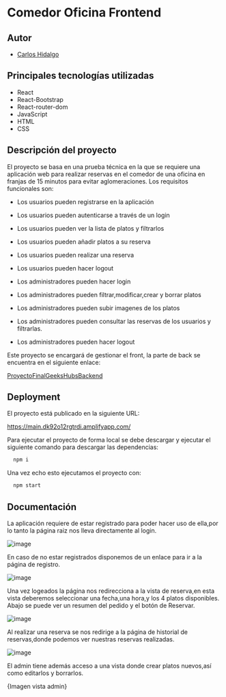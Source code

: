 # Comedor Oficina Frontend

## Autor

- [Carlos Hidalgo](https://github.com/carlosHidalgo95)

## Principales tecnologías utilizadas

- React
- React-Bootstrap
- React-router-dom
- JavaScript
- HTML
- CSS

## Descripción del proyecto

El proyecto se basa en una prueba técnica en la que se requiere una aplicación web para realizar
reservas en el comedor de una oficina en franjas de 15 minutos para evitar aglomeraciones.
Los requisitos funcionales son:

- Los usuarios pueden registrarse en la aplicación

- Los usuarios pueden autenticarse a través de un login

- Los usuarios pueden ver la lista de platos y filtrarlos

- Los usuarios pueden añadir platos a su reserva

- Los usuarios pueden realizar una reserva

- Los usuarios pueden hacer logout

- Los administradores pueden hacer login

- Los administradores pueden filtrar,modificar,crear y borrar platos

- Los administradores pueden subir imagenes de los platos

- Los administradores pueden consultar las reservas de los usuarios y filtrarlas.

- Los administradores pueden hacer logout

Este proyecto se encargará de gestionar el front, la parte de back se encuentra en el siguiente enlace:

[ProyectoFinalGeeksHubsBackend](https://github.com/carlosHidalgo95/ProyectoFinalGeeksHubsBackend)

## Deployment

El proyecto está publicado en la siguiente URL:

https://main.dk92o12rgtrdi.amplifyapp.com/

Para ejecutar el proyecto de forma local se debe descargar y ejecutar el siguiente comando para descargar las dependencias:

```bash
  npm i
```
Una vez echo esto ejecutamos el proyecto con:

```bash
  npm start
```

## Documentación

La aplicación requiere de estar registrado para poder hacer uso de ella,por lo tanto la página raiz nos lleva directamente al login.

![image](https://user-images.githubusercontent.com/50781684/212573711-e901692b-701f-4f30-ba4b-24a0e4d00df5.png)


En caso de no estar registrados disponemos de un enlace para ir a la página de registro.

![image](https://user-images.githubusercontent.com/50781684/212574186-65fc6ba2-7e79-4c73-813e-aa1fe2bf4fa5.png)

Una vez logeados la página nos redirecciona a la vista de reserva,en esta vista deberemos seleccionar una fecha,una hora,y los 4 platos disponibles. Abajo se puede ver un resumen del pedido y el botón de Reservar.

![image](https://user-images.githubusercontent.com/50781684/212574232-3dc3dc7f-f7ad-4de6-88af-dc63faa60aa1.png)

Al realizar una reserva se nos redirige a la página de historial de reservas,donde podemos ver nuestras reservas realizadas.

![image](https://user-images.githubusercontent.com/50781684/212585190-2b8f9f12-599c-42e9-a9bc-0ca3250461ec.png)

El admin tiene además acceso a una vista donde crear platos nuevos,así como editarlos y borrarlos.

{Imagen vista admin}
